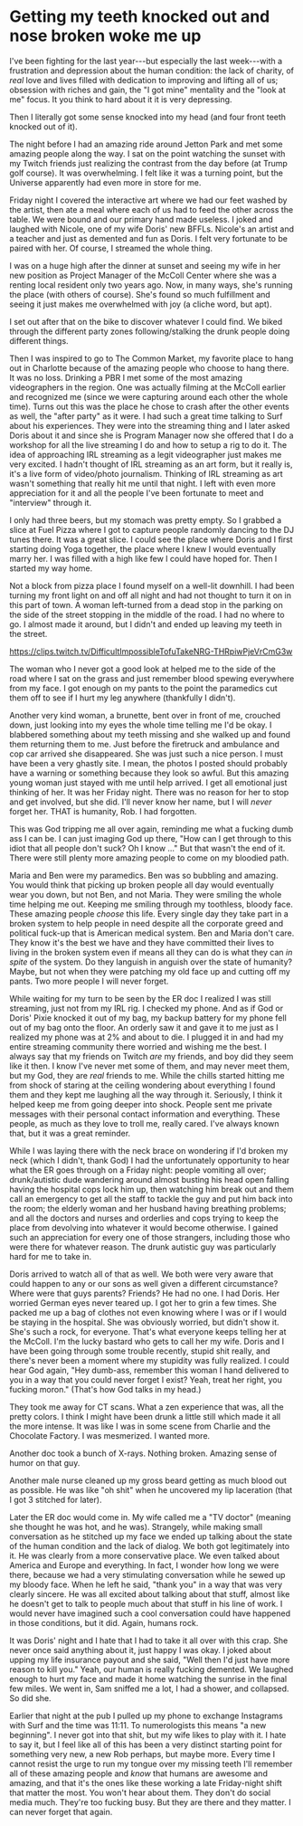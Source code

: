 # Getting my teeth knocked out and nose broken woke me up

I've been fighting for the last year---but especially the last week---with a frustration and depression about the human condition: the lack of charity, of *real* love and lives filled with dedication to improving and lifting all of us; obsession with riches and gain, the "I got mine" mentality and the "look at me" focus. It you think to hard about it it is very depressing.

Then I literally got some sense knocked into my head (and four front teeth knocked out of it).

The night before I had an amazing ride around Jetton Park and met some amazing people along the way. I sat on the point watching the sunset with my Twitch friends just realizing the contrast from the day before (at Trump golf course). It was overwhelming. I felt like it was a turning point, but the Universe apparently had even more in store for me.

Friday night I covered the interactive art where we had our feet washed by the artist, then ate a meal where each of us had to feed the other across the table. We were bound and our primary hand made useless. I joked and laughed with Nicole, one of my wife Doris' new BFFLs. Nicole's an artist and a teacher and just as demented and fun as Doris. I felt very fortunate to be paired with her. Of course, I streamed the whole thing.

I was on a huge high after the dinner at sunset and seeing my wife in her new position as Project Manager of the McColl Center where she was a renting local resident only two years ago. Now, in many ways, she's running the place (with others of course). She's found so much fulfillment and seeing it just makes me overwhelmed with joy (a cliche word, but apt).

I set out after that on the bike to discover whatever I could find. We biked through the different party zones following/stalking the drunk people doing different things.

Then I was inspired to go to The Common Market, my favorite place to hang out in Charlotte because of the amazing people who choose to hang there. It was no loss. Drinking a PBR I met some of the most amazing videographers in the region. One was actually filming at the McColl earlier and recognized me (since we were capturing around each other the whole time). Turns out this was the place he chose to crash after the other events as well, the "after party" as it were. I had such a great time talking to Surf about his experiences. They were into the streaming thing and I later asked Doris about it and since she is Program Manager now she offered that I do a workshop for all the live streaming I do and how to setup a rig to do it. The idea of approaching IRL streaming as a legit videographer just makes me very excited. I hadn't thought of IRL streaming as an art form, but it really is, it's a live form of video/photo journalism. Thinking of IRL streaming as art wasn't something that really hit me until that night. I left with even more appreciation for it and all the people I've been fortunate to meet and "interview" through it.

I only had three beers, but my stomach was pretty empty. So I grabbed a slice at Fuel Pizza where I got to capture people randomly dancing to the DJ tunes there. It was a great slice. I could see the place where Doris and I first starting doing Yoga together, the place where I knew I would eventually marry her. I was filled with a high like few I could have hoped for. Then I started my way home.

Not a block from pizza place I found myself on a well-lit downhill. I had been turning my front light on and off all night and had not thought to turn it on in this part of town. A woman left-turned from a dead stop in the parking on the side of the street stopping in the middle of the road. I had no where to go. I almost made it around, but I didn't and ended up leaving my teeth in the street.

<https://clips.twitch.tv/DifficultImpossibleTofuTakeNRG-THRpiwPjeVrCmG3w>

The woman who I never got a good look at helped me to the side of the road where I sat on the grass and just remember blood spewing everywhere from my face. I got enough on my pants to the point the paramedics cut them off to see if I hurt my leg anywhere (thankfully I didn't).

Another very kind woman, a brunette, bent over in front of me, crouched down, just looking into my eyes the whole time telling me I'd be okay. I blabbered something about my teeth missing and she walked up and found them returning them to me. Just before the firetruck and ambulance and cop car arrived she disappeared. She was just such a nice person. I must have been a very ghastly site. I mean, the photos I posted should probably have a warning or something because they look so awful. But this amazing young woman just stayed with me until help arrived. I get all emotional just thinking of her. It was her Friday night. There was no reason for her to stop and get involved, but she did. I'll never know her name, but I will *never* forget her. THAT is humanity, Rob. I had forgotten.

This was God tripping me all over again, reminding me what a fucking dumb ass I can be. I can just imaging God up there, "How can I get through to this idiot that all people don't suck? Oh I know ..."  But that wasn't the end of it. There were still plenty more amazing people to come on my bloodied path.

Maria and Ben were my paramedics. Ben was so bubbling and amazing. You would think that picking up broken people all day would eventually wear you down, but not Ben, and not Maria. They were smiling the whole time helping me out. Keeping me smiling through my toothless, bloody face. These amazing people *choose* this life. Every single day they take part in a broken system to help people in need despite all the corporate greed and political fuck-up that is American medical system. Ben and Maria don't care. They know it's the best we have and they have committed their lives to living in the broken system even if means all they can do is what they can *in spite* of the system. Do they languish in anguish over the state of humanity? Maybe, but not when they were patching my old face up and cutting off my pants. Two more people I will never forget.

While waiting for my turn to be seen by the ER doc I realized I was still streaming, just not from my IRL rig. I checked my phone. And as if God or Doris' Pixie knocked it out of my bag, my backup battery for my phone fell out of my bag onto the floor. An orderly saw it and gave it to me just as I realized my phone was at 2% and about to die. I plugged it in and had my entire streaming community there worried and wishing me the best. I always say that my friends on Twitch *are* my friends, and boy did they seem like it then. I know I've never met some of them, and may never meet them, but my God, they are *real* friends to me. While the chills started hitting me from shock of staring at the ceiling wondering about everything I found them and they kept me laughing all the way through it. Seriously, I think it helped keep me from going deeper into shock. People sent me private messages with their personal contact information and everything. These people, as much as they love to troll me, really cared. I've always known that, but it was a great reminder.

While I was laying there with the neck brace on wondering if I'd broken my neck (which I didn't, thank God) I had the unfortunately opportunity to hear what the ER goes through on a Friday night: people vomiting all over; drunk/autistic dude wandering around almost busting his head open falling having the hospital cops lock him up, then watching him break out and them call an emergency to get all the staff to tackle the guy and put him back into the room; the elderly woman and her husband having breathing problems; and all the doctors and nurses and orderlies and cops trying to keep the place from devolving into whatever it would become otherwise. I gained such an appreciation for every one of those strangers, including those who were there for whatever reason. The drunk autistic guy was particularly hard for me to take in.

Doris arrived to watch all of that as well. We both were very aware that could happen to any or our sons as well given a different circumstance? Where were that guys parents? Friends? He had no one. I had Doris. Her worried German eyes never teared up. I got her to grin a few times. She packed me up a bag of clothes not even knowing where I was or if I would be staying in the hospital. She was obviously worried, but didn't show it. She's such a rock, for everyone. That's what everyone keeps telling her at the McColl. I'm the lucky bastard who gets to call her my wife. Doris and I have been going through some trouble recently, stupid shit really, and there's never been a moment where my stupidity was fully realized. I could hear God again, "Hey dumb-ass, remember this woman I hand delivered to you in a way that you could never forget I exist? Yeah, treat her right, you fucking moron." (That's how God talks in my head.)

They took me away for CT scans. What a zen experience that was, all the pretty colors. I think I might have been drunk a little still which made it all the more intense. It was like I was in some scene from Charlie and the Chocolate Factory. I was mesmerized. I wanted more.

Another doc took a bunch of X-rays. Nothing broken. Amazing sense of humor on that guy.

Another male nurse cleaned up my gross beard getting as much blood out as possible. He was like "oh shit" when he uncovered my lip laceration (that I got 3 stitched for later).

Later the ER doc would come in. My wife called me a "TV doctor" (meaning she thought he was hot, and he was). Strangely, while making small conversation as he stitched up my face we ended up talking about the state of the human condition and the lack of dialog. We both got legitimately into it. He was clearly from a more conservative place. We even talked about America and Europe and everything. In fact, I wonder how long we were there, because we had a very stimulating conversation while he sewed up my bloody face. When he left he said, "thank you" in a way that was very clearly sincere. He was all excited about talking about that stuff, almost like he doesn't get to talk to people much about that stuff in his line of work. I would never have imagined such a cool conversation could have happened in those conditions, but it did. Again, humans rock.

It was Doris' night and I hate that I had to take it all over with this crap. She never once said anything about it, just happy I was okay. I joked about upping my life insurance payout and she said, "Well then I'd just have more reason to kill you." Yeah, our human is really fucking demented. We laughed enough to hurt my face and made it home watching the sunrise in the final few miles. We went in, Sam sniffed me a lot, I had a shower, and collapsed. So did she.

Earlier that night at the pub I pulled up my phone to exchange Instagrams with Surf and the time was 11:11. To numerologists this means "a new beginning". I never got into that shit, but my wife likes to play with it. I hate to say it, but I feel like all of this has been a very distinct starting point for something very new, a new Rob perhaps, but maybe more. Every time I cannot resist the urge to run my tongue over my missing teeth I'll remember all of these amazing people and *know* that humans are awesome and amazing, and that it's the ones like these working a late Friday-night shift that matter the most. You won't hear about them. They don't do social media much. They're too fucking busy. But they are there and they matter. I can never forget that again.
